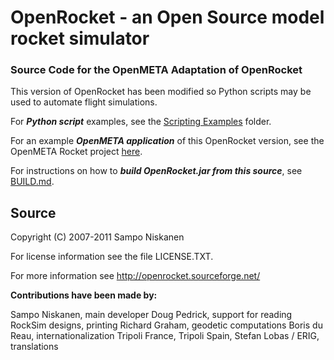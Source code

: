 
OpenRocket - an Open Source model rocket simulator
==================================================
### Source Code for the OpenMETA Adaptation of OpenRocket

This version of OpenRocket has been modified so Python scripts may be used to automate flight simulations.

For **_Python script_** examples, see the [Scripting Examples](https://github.com/metamorph-inc/openrocket/tree/master/scripting_examples) folder.

For an example **_OpenMETA application_** of this OpenRocket version, see the OpenMETA Rocket project [here](https://github.com/metamorph-inc/openmeta-rocket).

For instructions on how to **_build OpenRocket.jar from this source_**, see [BUILD.md](https://github.com/metamorph-inc/openrocket/blob/master/BUILD.md).

Source
------
Copyright (C) 2007-2011  Sampo Niskanen
    
For license information see the file LICENSE.TXT.

For more information see http://openrocket.sourceforge.net/

**Contributions have been made by:**

Sampo Niskanen, main developer
Doug Pedrick, support for reading RockSim designs, printing
Richard Graham, geodetic computations
Boris du Reau, internationalization
Tripoli France, Tripoli Spain, Stefan Lobas / ERIG, translations
